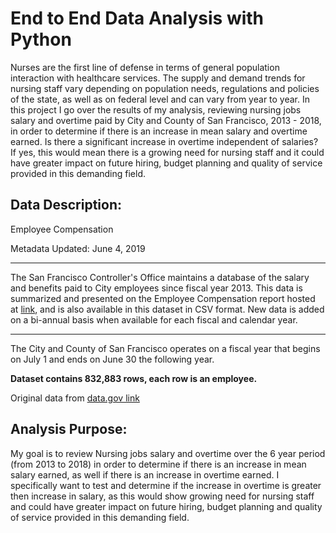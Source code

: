 # End to End Data Analysis with Python
Nurses are the first line of defense in terms of general population interaction with healthcare services. The supply and demand trends for nursing staff vary depending on population needs, regulations and policies of the state, as well as on federal level and can vary from year to year. 
In this project I go over the results of my analysis, reviewing nursing jobs salary and overtime paid by City and County of San Francisco, 2013 - 2018, in order to determine if there is an increase in mean salary and overtime earned. Is there a significant increase in overtime independent of salaries? 
If yes, this would mean there is a growing need for nursing staff and it could have greater impact on future hiring, budget planning and quality of service provided in this demanding field.

## Data Description:

Employee Compensation

Metadata Updated: June 4, 2019 

---

The San Francisco Controller's Office maintains a database of the salary and benefits paid to City employees since fiscal year 2013. This data is summarized and presented on the Employee Compensation report hosted at [link](http://openbook.sfgov.org), and is also available in this dataset in CSV format. New data is added on a bi-annual basis when available for each fiscal and calendar year. 


---


The City and County of San Francisco operates on a fiscal year that begins on July 1 and ends on June 30 the following year.

**Dataset contains 832,883 rows, each row is an employee.**

Original data from [data.gov link](https://catalog.data.gov/dataset/employee-compensation-53987)

## Analysis Purpose:

My goal is to review Nursing jobs salary and overtime over the 6 year period (from 2013 to 2018) in order to determine if there is an increase in mean salary earned, as well if there is an increase in overtime earned. I specifically want to test and determine if the increase in overtime is greater then increase in salary, as this would show growing need for nursing staff and could have greater impact on future hiring, budget planning and quality of service provided in this demanding field.
